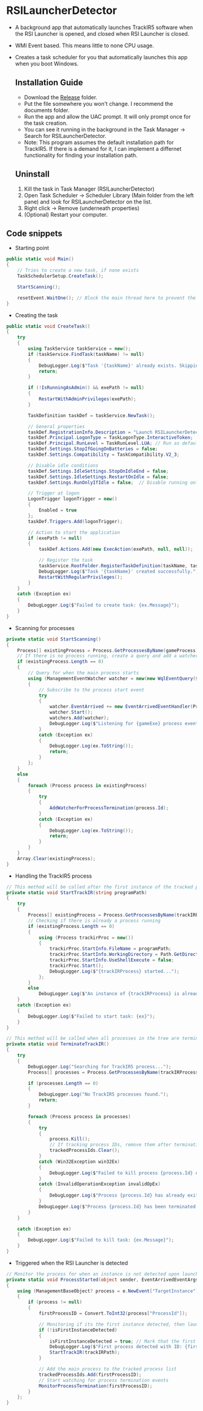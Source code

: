 # RSILauncherDetector
 - A background app that automatically launches TrackIR5 software when the RSI Launcher is opened, and closed when RSI Launcher is closed.
 - WMI Event based. This means little to none CPU usage.
 - Creates a task scheduler for you that automatically launches this app when you boot Windows.


   ## Installation Guide
   - Download the [Release](https://github.com/matheusperches/RSILauncher-Detector/tree/main/Release) folder.
   - Put the file somewhere you won't change. I recommend the documents folder.
   - Run the app and allow the UAC prompt. It will only prompt once for the task creation.
   - You can see it running in the background in the Task Manager -> Search for RSILauncherDetector.
   - Note: This program assumes the default installation path for TrackIR5. If there is a demand for it, I can implement a differnet functionality for finding your installation path.
  
   ## Uninstall
   1. Kill the task in Task Manager (RSILauncherDetector)
   2. Open Task Scheduler -> Scheduler Library (Main folder from the left pane) and look for RSILauncherDetector on the list.
   3. Right click -> Remove (underneath properties)
   4. (Optional) Restart your computer.
  

 ## Code snippets

- Starting point
```C# 
public static void Main()
{
    // Tries to create a new task, if none exists
    TaskSchedulerSetup.CreateTask();

    StartScanning();

    resetEvent.WaitOne(); // Block the main thread here to prevent the app from shutting down
}         
```

- Creating the task 
```C#
public static void CreateTask()
{
    try
    {
        using TaskService taskService = new();
        if (taskService.FindTask(taskName) != null)
        {
            DebugLogger.Log($"Task '{taskName}' already exists. Skipping...");
            return;
        }

        if (!IsRunningAsAdmin() && exePath != null)
        {
            RestartWithAdminPrivileges(exePath);
        }

        TaskDefinition taskDef = taskService.NewTask();

        // General properties
        taskDef.RegistrationInfo.Description = "Launch RSILauncherDetector at startup with admin privileges";
        taskDef.Principal.LogonType = TaskLogonType.InteractiveToken;
        taskDef.Principal.RunLevel = TaskRunLevel.LUA; // Run as default
        taskDef.Settings.StopIfGoingOnBatteries = false;
        taskDef.Settings.Compatibility = TaskCompatibility.V2_3;

        // Disable idle conditions
        taskDef.Settings.IdleSettings.StopOnIdleEnd = false;
        taskDef.Settings.IdleSettings.RestartOnIdle = false;
        taskDef.Settings.RunOnlyIfIdle = false;  // Disable running only if idle

        // Trigger at logon
        LogonTrigger logonTrigger = new()
        {
            Enabled = true
        };
        taskDef.Triggers.Add(logonTrigger);

        // Action to start the application
        if (exePath != null)
        {
            taskDef.Actions.Add(new ExecAction(exePath, null, null));

            // Register the task
            taskService.RootFolder.RegisterTaskDefinition(taskName, taskDef);
            DebugLogger.Log($"Task '{taskName}' created successfully.");
            RestartWithRegularPrivileges();
        }
    }
    catch (Exception ex)
    {
        DebugLogger.Log($"Failed to create task: {ex.Message}");
    }
}
```

- Scanning for processes
```C#
private static void StartScanning()
{
    Process[] existingProcess = Process.GetProcessesByName(gameProcess);
    // If there is no process running, create a query and add a watcher for it. 
    if (existingProcess.Length == 0)
    {
        // Query for when the main process starts
        using (ManagementEventWatcher watcher = new(new WqlEventQuery($"SELECT * FROM __InstanceCreationEvent WITHIN 5 WHERE TargetInstance ISA 'Win32_Process' AND TargetInstance.Name = '{gameExe}'")))
        {
            // Subscribe to the process start event
            try
            {
                watcher.EventArrived += new EventArrivedEventHandler(ProcessStarted);
                watcher.Start();
                watchers.Add(watcher);
                DebugLogger.Log($"Listening for {gameExe} process events. Press Enter to exit...");
            }
            catch (Exception ex)
            {
                DebugLogger.Log(ex.ToString());
                return;
            }
        };
    }
    else
    {
        foreach (Process process in existingProcess)
        {
            try
            {
                AddWatcherForProcessTermination(process.Id);
            }
            catch (Exception ex)
            {
                DebugLogger.Log(ex.ToString());
                return;
            }
        }
    }
    Array.Clear(existingProcess);
}

```
- Handling the TrackIR5 process
```C#
// This method will be called after the first instance of the tracked process is detected
private static void StartTrackIR(string programPath)
{
    try
    {
        Process[] existingProcess = Process.GetProcessesByName(trackIRProcess);
        // Checking if there is already a process running
        if (existingProcess.Length == 0)
        {
            using (Process trackirProc = new())
            {
                trackirProc.StartInfo.FileName = programPath;
                trackirProc.StartInfo.WorkingDirectory = Path.GetDirectoryName(programPath);
                trackirProc.StartInfo.UseShellExecute = false;
                trackirProc.Start();
                DebugLogger.Log($"{trackIRProcess} started...");
            };
        }
        else
            DebugLogger.Log($"An instance of {trackIRProcess} is already running.");
    }
    catch (Exception ex)
    {
        DebugLogger.Log($"Failed to start task: {ex}");
    }
}

// This method will be called when all processes in the tree are terminated
private static void TerminateTrackIR()
{
    try
    {
        DebugLogger.Log("Searching for TrackIR5 process...");
        Process[] processes = Process.GetProcessesByName(trackIRProcess);

        if (processes.Length == 0)
        {
            DebugLogger.Log("No TrackIR5 processes found.");
            return;
        }

        foreach (Process process in processes)
        {
            try
            {
                process.Kill();
                // If tracking process IDs, remove them after termination
                trackedProcessIds.Clear();
            }
            catch (Win32Exception win32Ex)
            {
                DebugLogger.Log($"Failed to kill process {process.Id} due to insufficient privileges: {win32Ex.Message}");
            }
            catch (InvalidOperationException invalidOpEx)
            {
                DebugLogger.Log($"Process {process.Id} has already exited: {invalidOpEx.Message}");
            }
            DebugLogger.Log($"Process {process.Id} has been terminated.");
        }
    }

    catch (Exception ex)
    {
        DebugLogger.Log($"Failed to kill task: {ex.Message}");
    }
}
```

- Triggered when the RSI Launcher is detected
```C#
// Monitor the process for when an instance is not detected upon launch.
private static void ProcessStarted(object sender, EventArrivedEventArgs e)
{
    using (ManagementBaseObject? process = e.NewEvent["TargetInstance"] as ManagementBaseObject)
    {
        if (process != null)
        {
            firstProcessID = Convert.ToInt32(process["ProcessId"]);

            // Monitoring if its the first instance detected, then launching TrackIR5... 
            if (!isFirstInstanceDetected)
            {
                isFirstInstanceDetected = true; // Mark that the first instance has been detected
                DebugLogger.Log($"First process detected with ID: {firstProcessID} \nNot logging subsequent processes..."); 
                StartTrackIR(trackIRPath);
            }

            // Add the main process to the tracked process list 
            trackedProcessIds.Add(firstProcessID);
            // Start watching for process termination events
            MonitorProcessTermination(firstProcessID);
        }
    };
}
```
